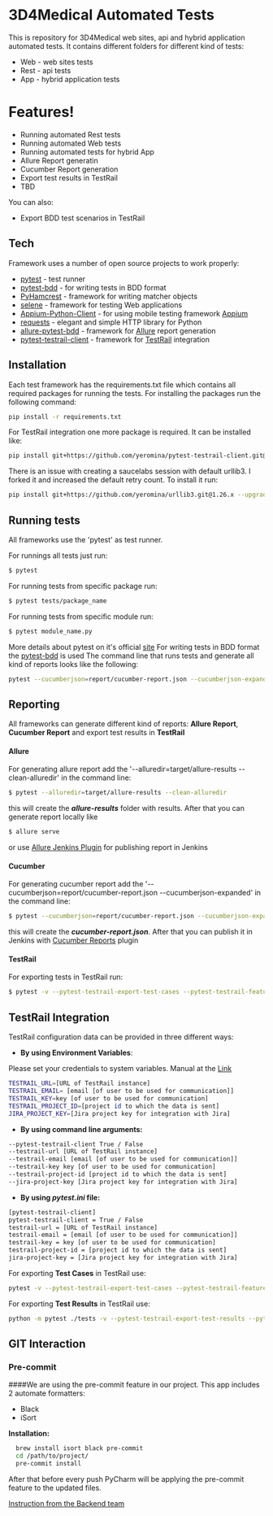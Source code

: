# 3D4Medical Automated Tests

This is repository for 3D4Medical web sites, api and hybrid application automated tests.
It contains different folders for different kind of tests:

  * Web - web sites tests
  * Rest - api tests
  * App - hybrid application tests

# Features!

  - Running automated Rest tests
  - Running automated Web tests
  - Running automated tests for hybrid App
  - Allure Report generatin
  - Cucumber Report generation
  - Export test results in TestRail
  - TBD

You can also:

  - Export BDD test scenarios in TestRail

## Tech

Framework uses a number of open source projects to work properly:

* [pytest](https://docs.pytest.org/en/stable/contents.html) - test runner
* [pytest-bdd](https://github.com/pytest-dev/pytest-bdd) - for writing tests in BDD format
* [PyHamcrest](https://pypi.org/project/PyHamcrest/) - framework for writing matcher objects
* [selene](https://github.com/yashaka/selene#) - framework for testing Web applications
* [Appium-Python-Client](https://pypi.org/project/Appium-Python-Client/) - for using mobile testing framework [Appium](https://appium.io/)
* [requests](https://requests.readthedocs.io/en/master/) - elegant and simple HTTP library for Python
* [allure-pytest-bdd](https://pypi.org/project/allure-pytest-bdd/) - framework for [Allure](https://docs.qameta.io/allure/) report generation
* [pytest-testrail-client](https://github.com/yeromina/pytest-testrail-client) - framework for [TestRail](https://3d4medical.testrail.net/) integration

## Installation

Each test framework has the requirements.txt file which contains all required packages for running the tests.
For installing the packages run the following command:
```sh
pip install -r requirements.txt
```
For TestRail integration one more package is required. It can be installed like:
```sh
pip install git+https://github.com/yeromina/pytest-testrail-client.git@master --upgrade
```
There is an issue with creating a saucelabs session with default urllib3. I forked it and increased the default retry count. To install it run:
```sh
pip install git+https://github.com/yeromina/urllib3.git@1.26.x --upgrade
```

## Running tests
All frameworks use the 'pytest' as test runner.

For runnings all tests just run:
```sh
$ pytest
```
For running tests from specific package run:
```sh
$ pytest tests/package_name
```
For running tests from specific module run:
```sh
$ pytest module_name.py
```
More details about pytest on it's official [site](https://docs.pytest.org/en/stable/contents.html)
For writing tests in BDD format the [pytest-bdd](https://github.com/pytest-dev/pytest-bdd) is used
The command line that runs tests and generate all kind of reports looks like the following:
```sh
pytest --cucumberjson=report/cucumber-report.json --cucumberjson-expanded --alluredir=target/allure-results --clean-alluredir  -v --pytest-testrail-export-test-results --pytest-testrail-test-plan-id 193 --pytest-testrail-test-configuration-name Chrome
```

## Reporting
All frameworks can generate different kind of reports: **Allure Report**, **Cucumber Report** and export test results in **TestRail**

#### Allure
For generating allure report add the '--alluredir=target/allure-results --clean-alluredir' in the command line:
```sh
$ pytest --alluredir=target/allure-results --clean-alluredir
```
this will create the ***allure-results*** folder with results. After that you can generate report locally like 
```sh
$ allure serve
```
or use [Allure Jenkins Plugin](https://plugins.jenkins.io/allure-jenkins-plugin/) for publishing report in Jenkins
#### Cucumber
For generating cucumber report add the '--cucumberjson=report/cucumber-report.json --cucumberjson-expanded' in the command line:
```sh
$ pytest --cucumberjson=report/cucumber-report.json --cucumberjson-expanded
```
this will create the ***cucumber-report.json***. After that you can publish it in Jenkins with [Cucumber Reports](https://plugins.jenkins.io/cucumber-reports/) plugin
#### TestRail
For exporting tests in TestRail run:
```sh
$ pytest -v --pytest-testrail-export-test-cases --pytest-testrail-feature-files-relative-path "features"
```

## TestRail Integration
TestRail configuration data can be provided in three different ways:

* **By using Environment Variables**:

Please set your credentials to system variables. Manual at the [Link](https://elsevier.atlassian.net/wiki/spaces/HM3D4MED/pages/119601273666444/How+to+set+up+credentials+for+TestRail)
```sh
TESTRAIL_URL=[URL of TestRail instance]
TESTRAIL_EMAIL= [email [of user to be used for communication]]
TESTRAIL_KEY=key [of user to be used for communication]
TESTRAIL_PROJECT_ID=[project id to which the data is sent]
JIRA_PROJECT_KEY=[Jira project key for integration with Jira]
```
* **By using command line arguments:**
```sh
--pytest-testrail-client True / False
--testrail-url [URL of TestRail instance]
--testrail-email [email [of user to be used for communication]]
--testrail-key key [of user to be used for communication]
--testrail-project-id [project id to which the data is sent]
--jira-project-key [Jira project key for integration with Jira]
```
* **By using ***pytest.ini*** file:**
```sh
[pytest-testrail-client]
pytest-testrail-client = True / False
testrail-url = [URL of TestRail instance]
testrail-email = [email [of user to be used for communication]]
testrail-key = key [of user to be used for communication]
testrail-project-id = [project id to which the data is sent]
jira-project-key = [Jira project key for integration with Jira]
```
For exporting **Test Cases** in TestRail use:
```sh
pytest -v --pytest-testrail-export-test-cases --pytest-testrail-feature-files-relative-path "features"
```
For exporting **Test Results** in TestRail use:
```sh
python -m pytest ./tests -v --pytest-testrail-export-test-results --pytest-testrail-test-plan-id [ID of Plan to be used] --pytest-testrail-test-configuration-name [str: Id of Test Configuration to be used]
```

## GIT Interaction
### Pre-commit
####We are using the pre-commit feature in our project. This app includes 2 automate formatters:
* Black
* iSort

**Installation:**
```sh
  brew install isort black pre-commit
  cd /path/to/project/
  pre-commit install
```
After that before every push PyCharm will be applying the pre-commit feature to the updated files.

[Instruction from the Backend team](https://elsevier.atlassian.net/wiki/spaces/HM3D4MED/pages/119600887684266/Code+Style/)
